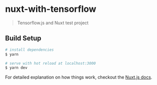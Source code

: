 # nuxt-with-tensorflow

> Tensorflow.js and Nuxt test project

## Build Setup

``` bash
# install dependencies
$ yarn

# serve with hot reload at localhost:3000
$ yarn dev
```

For detailed explanation on how things work, checkout the [Nuxt.js docs](https://github.com/nuxt/nuxt.js).

